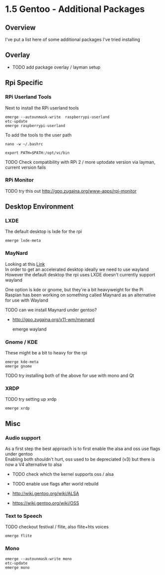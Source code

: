 # 1.5 Gentoo - Additional Packages

## Overview

I've put a list here of some additional packages I've tried installing

## Overlay

* TODO add package overlay / layman setup

## Rpi Specific

### RPi Userland Tools

Next to install the RPi userland tools

    emerge --autounmask-write  raspberrypi-userland
    etc-update
    emerge raspberrypi-userland

To add the tools to the user path

    nano -w ~/.bashrc

    export PATH=$PATH:/opt/vc/bin

TODO Check compatibility with RPi 2 / more uptodate version via layman, current version fails

### RPi Monitor

TODO try this out http://gpo.zugaina.org/www-apps/rpi-monitor

## Desktop Environment

### LXDE

The default desktop is lxde for the rpi

    emerge lxde-meta

### MayNard

Looking at this [Link](http://www.raspberrypi.org/preview-the-upcoming-maynard-desktop/) <br />
In order to get an accelerated desktop ideally we need to use wayland
However the default desktop the rpi uses LXDE doesn't currently support wayland

One option is kde or gnome, but they're a bit heavyweight for the Pi <br />
Raspian has been working on something called Maynard as an alternative for use with Wayland

TODO can we install Maynard under gentoo?

* http://gpo.zugaina.org/x11-wm/maynard

    emerge wayland

### Gnome / KDE

These might be a bit to heavy for the rpi

    emerge kde-meta
    emerge gnome

TODO try installing both of the above for use with mono and Qt

### XRDP

TODO try setting up xrdp

    emerge xrdp


## Misc

### Audio support

As a first step the best approach is to first enable the alsa and oss use flags under gentoo <br />
Enabling both shouldn't hurt, oss used to be depreciated (v3) but there is now a V4 alternative to alsa

* TODO check which the kernel supports oss / alsa
* TODO enable use flags after world rebuild

* http://wiki.gentoo.org/wiki/ALSA
* https://wiki.gentoo.org/wiki/OSS

### Text to Speech

TODO checkout festival / flite, also flite+hts voices

    emerge flite

### Mono

    emerge --autounmask-write mono
    etc-update
    emerge mono
